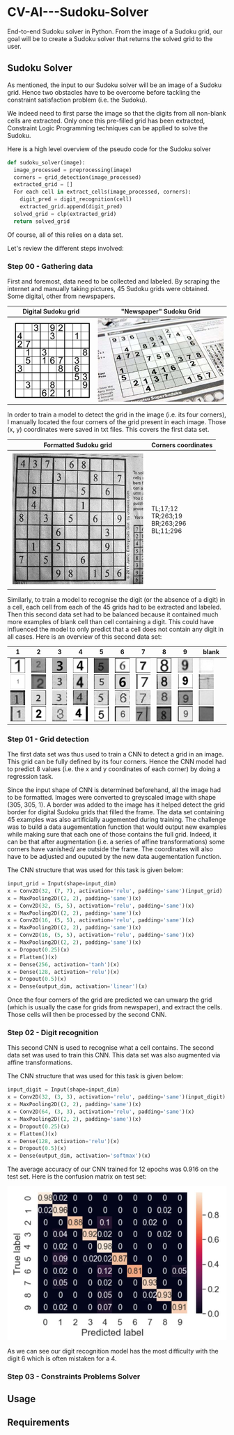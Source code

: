 # CV-AI---Sudoku-Solver
End-to-end Sudoku solver in Python. From the image of a Sudoku grid, our goal will be to create a Sudoku solver that returns the solved grid to the user.

## Sudoku Solver
As mentioned, the input to our Sudoku solver will be an image of a Sudoku grid. Hence two obstacles have to be overcome before tackling the constraint satisfaction problem (i.e. the Sudoku).

We indeed need to first parse the image so that the digits from all non-blank cells are extracted. Only once this pre-filled grid has been extracted, Constraint Logic Programming techniques can be applied to solve the Sudoku. 

Here is a high level overview of the pseudo code for the Sudoku solver
```python
def sudoku_solver(image):
  image_processed = preprocessing(image)
  corners = grid_detection(image_processed)
  extracted_grid = []
  For each cell in extract_cells(image_processed, corners):
    digit_pred = digit_recognition(cell)
    extracted_grid.append(digit_pred)
  solved_grid = clp(extracted_grid)
  return solved_grid
```
Of course, all of this relies on a data set.

Let's review the different steps involved:
### Step 00 - Gathering data
First and foremost, data need to be collected and labeled. By scraping the internet and manually taking pictures, 45 Sudoku grids were obtained. Some digital, other from newspapers.

| Digital Sudoku grid | "Newspaper" Sudoku Grid |
| --- | --- |
|![Digital Sudoku grid](/Sudoku%20grids/original/Grid-01.png?raw=true "Digital Sudoku grid")  |  ![Newspaper Sudoku grid](/Sudoku%20grids/original/Grid-15.jpg?raw=true "Newspaper Sudoku grid")|

In order to train a model to detect the grid in the image (i.e. its four corners), I manually located the four corners of the grid present in each image. Those (x, y) coordinates were saved in txt files. This covers the first data set.


| Formatted Sudoku grid | Corners coordinates |
| --- | --- |
|![](/Sudoku%20grids/formatted/Grid-12.jpg?raw=true "Formatted Sudoku grid")  |    TL;17;12<br/>TR;263;19<br/>BR;263;296<br/>BL;11;296 |

Similarly, to train a model to recognise the digit (or the absence of a digit) in a cell, each cell from each of the 45 grids had to be extracted and labeled. Then this second data set had to be balanced because it contained much more examples of blank cell than cell containing a digit. This could have influenced the model to only predict that a cell does not contain any digit in all cases. Here is an overview of this second data set:


| 1 | 2 | 3 | 4 | 5 | 6 | 7 | 8 | 9 | blank |
| --- | --- | --- | --- | --- | --- | --- | --- | --- | --- |
|![](/digits/1/0_16.jpg?raw=true) ![](/digits/1/12_17.jpg?raw=true) ![](/digits/1/18_55.jpg?raw=true) ![](/digits/1/33_48.jpg?raw=true) |![](/digits/2/10_43.jpg?raw=true) ![](/digits/2/1_31.jpg?raw=true) ![](/digits/2/27_32.jpg?raw=true) ![](/digits/2/2_8.jpg?raw=true) |![](/digits/3/19_25.jpg?raw=true) ![](/digits/3/21_32.jpg?raw=true) ![](/digits/3/28_46.jpg?raw=true) ![](/digits/3/43_25.jpg?raw=true) |![](/digits/4/13_65.jpg?raw=true) ![](/digits/4/14_27.jpg?raw=true) ![](/digits/4/18_0.jpg?raw=true) ![](/digits/4/2_11.jpg?raw=true) |![](/digits/5/16_66.jpg?raw=true) ![](/digits/5/17_3.jpg?raw=true) ![](/digits/5/18_40.jpg?raw=true) ![](/digits/5/40_77.jpg?raw=true) |![](/digits/6/15_7.jpg?raw=true) ![](/digits/6/19_12.jpg?raw=true) ![](/digits/6/44_8.jpg?raw=true) ![](/digits/6/4_60.jpg?raw=true) |![](/digits/7/6_18.jpg?raw=true) ![](/digits/7/8_42.jpg?raw=true) ![](/digits/7/43_18.jpg?raw=true) ![](/digits/7/3_50.jpg?raw=true) |![](/digits/8/0_50.jpg?raw=true) ![](/digits/8/23_30.jpg?raw=true) ![](/digits/8/31_11.jpg?raw=true) ![](/digits/8/38_62.jpg?raw=true) |![](/digits/9/14_13.jpg?raw=true) ![](/digits/9/2_17.jpg?raw=true) ![](/digits/9/9_53.jpg?raw=true) ![](/digits/9/4_12.jpg?raw=true) |![](/digits/0/14_8.jpg?raw=true) ![](/digits/0/21_70.jpg?raw=true) ![](/digits/0/29_3.jpg?raw=true) ![](/digits/0/41_0.jpg?raw=true) |
### Step 01 - Grid detection
The first data set was thus used to train a CNN to detect a grid in an image. This grid can be fully defined by its four corners. Hence the CNN model had to predict 8 values (i.e. the x and y coordinates of each corner) by doing a regression task.

Since the input shape of CNN is determined beforehand, all the image had to be formatted. Images were converted to greyscaled image with shape (305, 305, 1). A border was added to the image has it helped detect the grid border for digital Sudoku grids that filled the frame. The data set containing 45 examples was also artificially augemented during training. The challenge was to build a data augementation function that would output new examples while making sure that each one of those contains the full grid. Indeed, it can be that after augmentation (i.e. a series of affine transformations) some corners have vanished/ are outside the frame. The coordinates will also have to be adjusted and ouputed by the new data augementation function.

The CNN structure that was used for this task is given below:
```Python
input_grid = Input(shape=input_dim)
x = Conv2D(32, (7, 7), activation='relu', padding='same')(input_grid)
x = MaxPooling2D((2, 2), padding='same')(x)
x = Conv2D(32, (5, 5), activation='relu', padding='same')(x)
x = MaxPooling2D((2, 2), padding='same')(x)
x = Conv2D(16, (5, 5), activation='relu', padding='same')(x)
x = MaxPooling2D((2, 2), padding='same')(x)
x = Conv2D(16, (5, 5), activation='relu', padding='same')(x)
x = MaxPooling2D((2, 2), padding='same')(x)
x = Dropout(0.25)(x)
x = Flatten()(x)
x = Dense(256, activation='tanh')(x)
x = Dense(128, activation='relu')(x)
x = Dropout(0.5)(x)
x = Dense(output_dim, activation='linear')(x)
```

Once the four corners of the grid are predicted we can unwarp the grid (which is usually the case for grids from newspaper), and extract the cells. Those cells will then be processed by the second CNN.
### Step 02 - Digit recognition
This second CNN is used to recognise what a cell contains. The second data set was used to train this CNN. This data set was also augmented via affine transformations.

The CNN structure that was used for this task is given below:
```Python
input_digit = Input(shape=input_dim)
x = Conv2D(32, (3, 3), activation='relu', padding='same')(input_digit)
x = MaxPooling2D((2, 2), padding='same')(x)
x = Conv2D(64, (3, 3), activation='relu', padding='same')(x)
x = MaxPooling2D((2, 2), padding='same')(x)
x = Dropout(0.25)(x)
x = Flatten()(x)
x = Dense(128, activation='relu')(x)
x = Dropout(0.5)(x)
x = Dense(output_dim, activation='softmax')(x)
```

The average accuracy of our CNN trained for 12 epochs was 0.916 on the test set. Here is the confusion matrix on test set:

![](/CM-digit.JPG?raw=true)

As we can see our digit recognition model has the most difficulty with the digit 6 which is often mistaken for a 4.

### Step 03 - Constraints Problems Solver
## Usage
## Requirements

